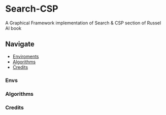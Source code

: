 # Search-CSP
A Graphical Framework implementation of Search &amp; CSP section of Russel AI book



## Navigate

* [Enviroments](#Enviroments)
* [Algorithms](#Algorithms)
* [Credits](#Credits)




### Envs



### Algorithms




### Credits

